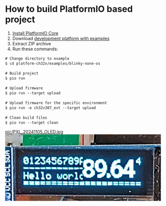How to build PlatformIO based project
=====================================

1. [Install PlatformIO Core](https://docs.platformio.org/page/core.html)
2. Download [development platform with examples](https://github.com/Community-PIO-CH32V/platform-ch32v/archive/develop.zip)
3. Extract ZIP archive
4. Run these commands:

```shell
# Change directory to example
$ cd platform-ch32v/examples/blinky-none-os

# Build project
$ pio run

# Upload firmware
$ pio run --target upload

# Upload firmware for the specific environment
$ pio run -e ch32v307_evt --target upload

# Clean build files
$ pio run --target clean
```
[pic/PXL_20241105_OLED.jpg](https://github.com/jmysu/mBusWch32V00X/blob/main/pic/PXL_20241105_OLED.jpg) <br>
<img src="https://github.com/jmysu/mBusWch32V00X/blob/main/pic/PXL_20241105_OLED.jpg">
